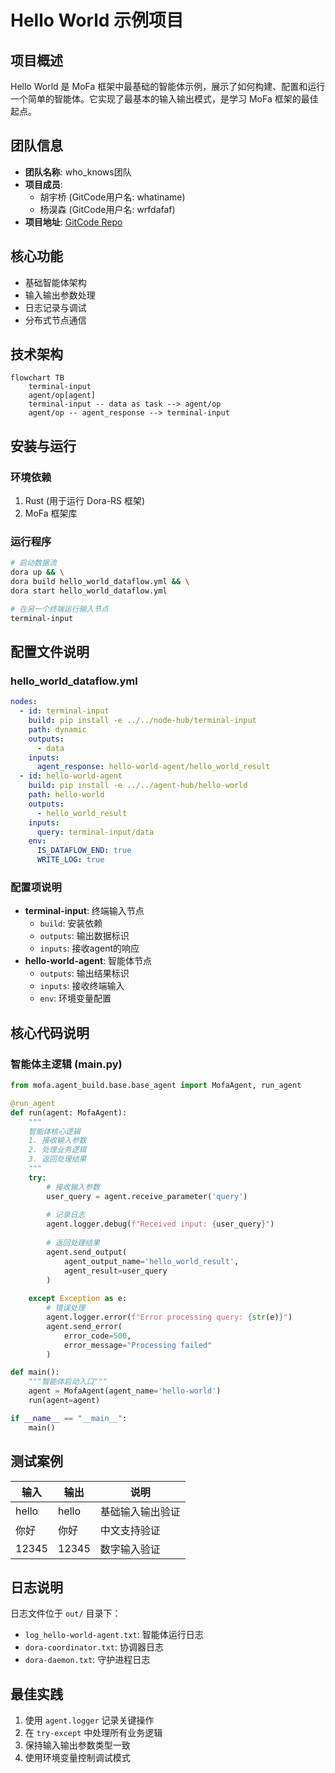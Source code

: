 # **Hello World 示例项目**

## **项目概述**
Hello World 是 MoFa 框架中最基础的智能体示例，展示了如何构建、配置和运行一个简单的智能体。它实现了最基本的输入输出模式，是学习 MoFa 框架的最佳起点。

## **团队信息**
- **团队名称**: who_knows团队
- **项目成员**:
  - 胡宇桥 (GitCode用户名: whatiname)
  - 杨淏森 (GitCode用户名: wrfdafaf)
- **项目地址**: [GitCode Repo](https://gitcode.com/moxin-org/mofa/overview)

## **核心功能**
- 基础智能体架构
- 输入输出参数处理
- 日志记录与调试
- 分布式节点通信

## **技术架构**
```mermaid
flowchart TB
    terminal-input
    agent/op[agent]
    terminal-input -- data as task --> agent/op
    agent/op -- agent_response --> terminal-input
```

## **安装与运行**

### **环境依赖**
1. Rust (用于运行 Dora-RS 框架)
2. MoFa 框架库



### **运行程序**
```bash
# 启动数据流
dora up && \
dora build hello_world_dataflow.yml && \
dora start hello_world_dataflow.yml

# 在另一个终端运行输入节点
terminal-input
```

## **配置文件说明**

### **hello_world_dataflow.yml**
```yaml
nodes:
  - id: terminal-input
    build: pip install -e ../../node-hub/terminal-input
    path: dynamic
    outputs:
      - data
    inputs:
      agent_response: hello-world-agent/hello_world_result
  - id: hello-world-agent
    build: pip install -e ../../agent-hub/hello-world
    path: hello-world
    outputs:
      - hello_world_result
    inputs:
      query: terminal-input/data
    env:
      IS_DATAFLOW_END: true
      WRITE_LOG: true
```

### **配置项说明**
- **terminal-input**: 终端输入节点
  - `build`: 安装依赖
  - `outputs`: 输出数据标识
  - `inputs`: 接收agent的响应
- **hello-world-agent**: 智能体节点
  - `outputs`: 输出结果标识
  - `inputs`: 接收终端输入
  - `env`: 环境变量配置

## **核心代码说明**

### **智能体主逻辑 (main.py)**
```python
from mofa.agent_build.base.base_agent import MofaAgent, run_agent

@run_agent
def run(agent: MofaAgent):
    """
    智能体核心逻辑
    1. 接收输入参数
    2. 处理业务逻辑
    3. 返回处理结果
    """
    try:
        # 接收输入参数
        user_query = agent.receive_parameter('query')
        
        # 记录日志
        agent.logger.debug(f"Received input: {user_query}")
        
        # 返回处理结果
        agent.send_output(
            agent_output_name='hello_world_result',
            agent_result=user_query
        )
        
    except Exception as e:
        # 错误处理
        agent.logger.error(f"Error processing query: {str(e)}")
        agent.send_error(
            error_code=500,
            error_message="Processing failed"
        )

def main():
    """智能体启动入口"""
    agent = MofaAgent(agent_name='hello-world')
    run(agent=agent)

if __name__ == "__main__":
    main()
```

## **测试案例**
| 输入 | 输出 | 说明 |
|------|------|------|
| hello | hello | 基础输入输出验证 |
| 你好 | 你好 | 中文支持验证 |
| 12345 | 12345 | 数字输入验证 |

## **日志说明**
日志文件位于 `out/` 目录下：
- `log_hello-world-agent.txt`: 智能体运行日志
- `dora-coordinator.txt`: 协调器日志
- `dora-daemon.txt`: 守护进程日志

## **最佳实践**
1. 使用 `agent.logger` 记录关键操作
2. 在 `try-except` 中处理所有业务逻辑
3. 保持输入输出参数类型一致
4. 使用环境变量控制调试模式


